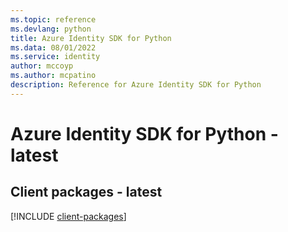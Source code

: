 ```yaml
---
ms.topic: reference
ms.devlang: python
title: Azure Identity SDK for Python
ms.data: 08/01/2022
ms.service: identity
author: mccoyp
ms.author: mcpatino
description: Reference for Azure Identity SDK for Python
---
```

# Azure Identity SDK for Python - latest

## Client packages - latest
[!INCLUDE [client-packages](identity-client-index.md)]